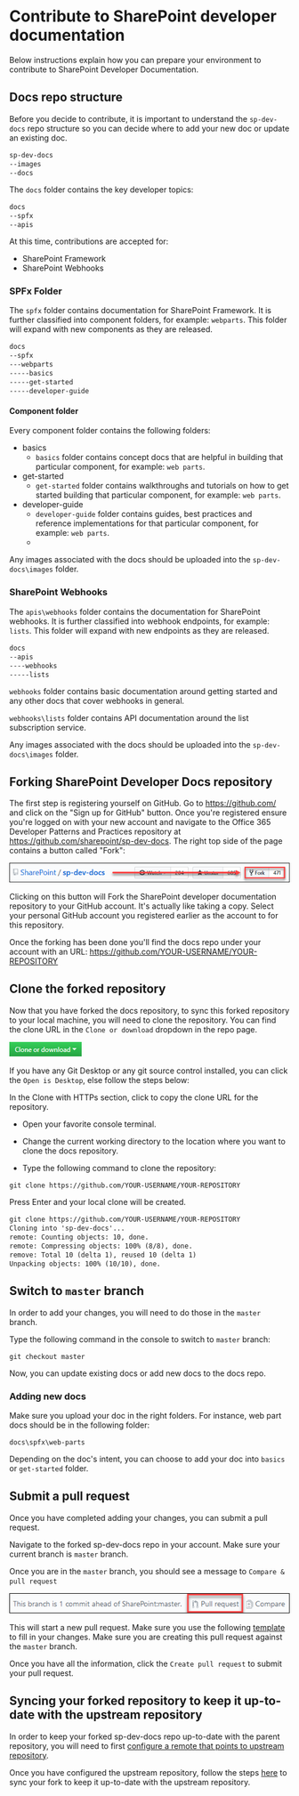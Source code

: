 # Contribute to SharePoint developer documentation
Below instructions explain how you can prepare your environment to contribute to SharePoint Developer Documentation.

## Docs repo structure

Before you decide to contribute, it is important to understand the `sp-dev-docs` repo structure so you can decide where to add your new doc or update an existing doc.

```
sp-dev-docs
--images
--docs
```

The `docs` folder contains the key developer topics:

```
docs
--spfx
--apis
```
At this time, contributions are accepted for:

* SharePoint Framework
* SharePoint Webhooks

### SPFx Folder

The `spfx` folder contains documentation for SharePoint Framework. It is further classified into component folders, for example: `webparts`. This folder will expand with new components as they are released.

```
docs
--spfx
---webparts
-----basics
-----get-started
-----developer-guide
```

#### Component folder
Every component folder contains the following folders:
* basics
    * `basics` folder contains concept docs that are helpful in building that particular component, for example: `web parts`. 
* get-started
    * `get-started` folder contains walkthroughs and tutorials on how to get started building that particular component, for example: `web parts`.
* developer-guide
    * `developer-guide` folder contains guides, best practices and reference implementations for that particular component, for example: `web parts`.
    * 
Any images associated with the docs should be uploaded into the `sp-dev-docs\images` folder.

### SharePoint Webhooks 

The `apis\webhooks` folder contains the documentation for SharePoint webhooks. It is further classified into webhook endpoints, for example: `lists`. This folder will expand with new endpoints as they are released.

```
docs
--apis
----webhooks
-----lists
```

`webhooks` folder contains basic documentation around getting started and any other docs that cover webhooks in general.

`webhooks\lists` folder contains API documentation around the list subscription service.

Any images associated with the docs should be uploaded into the `sp-dev-docs\images` folder.

## Forking SharePoint Developer Docs repository

The first step is registering yourself on GitHub. Go to https://github.com/ and click on the "Sign up for GitHub" button. Once you're registered ensure you're logged on with your new account and navigate to the Office 365 Developer Patterns and Practices repository at https://github.com/sharepoint/sp-dev-docs. The right top side of the page contains a button called "Fork":

![Fork the sp-dev-docs github repository](../images/contribute-fork-docs-repo.png)

Clicking on this button will Fork the SharePoint developer documentation repository to your GitHub account. It's actually like taking a copy. Select your personal GitHub account you registered earlier as the account to for this repository.

Once the forking has been done you'll find the docs repo under your account with an URL: https://github.com/YOUR-USERNAME/YOUR-REPOSITORY

## Clone the forked repository

Now that you have forked the docs repository, to sync this forked repository to your local machine, you will need to clone the repository. You can find the clone URL in the `Clone or download` dropdown in the repo page. 

![Clone the forked SharePoint developer docs repository](../images/contribute-docs-clone-options.png)

If you have any Git Desktop or any git source control installed, you can click the `Open is Desktop`, else follow the steps below:

In the Clone with HTTPs section, click  to copy the clone URL for the repository.

* Open your favorite console terminal.

* Change the current working directory to the location where you want to clone the docs repository.

* Type the following command to clone the repository:

```
git clone https://github.com/YOUR-USERNAME/YOUR-REPOSITORY
```

Press Enter and your local clone will be created.

```
git clone https://github.com/YOUR-USERNAME/YOUR-REPOSITORY
Cloning into 'sp-dev-docs'...
remote: Counting objects: 10, done.
remote: Compressing objects: 100% (8/8), done.
remove: Total 10 (delta 1), reused 10 (delta 1)
Unpacking objects: 100% (10/10), done.
```

## Switch to `master` branch

In order to add your changes, you will need to do those in the `master` branch.

Type the following command in the console to switch to `master` branch:

```
git checkout master
```

Now, you can update existing docs or add new docs to the docs repo.

### Adding new docs

Make sure you upload your doc in the right folders. For instance, web part docs should be in the following folder:

```
docs\spfx\web-parts
```
Depending on the doc's intent, you can choose to add your doc into  `basics` or `get-started` folder.

## Submit a pull request

Once you have completed adding your changes, you can submit a pull request. 

Navigate to the forked sp-dev-docs repo in your account. Make sure your current branch is `master` branch.

Once you are in the `master` branch, you should see a message to `Compare & pull request`

![Submit a pull request to sp-dev-docs repo](../images/contribute-docs-submit-pr.png)

This will start a new pull request. Make sure you use the following [template]() to fill in your changes. Make sure you are creating this pull request against the `master` branch.

Once you have all the information, click the `Create pull request` to submit your pull request.

## Syncing your forked repository to keep it up-to-date with the upstream repository

In order to keep your forked sp-dev-docs repo up-to-date with the parent repository, you will need to first [configure a remote that points to upstream repository](https://help.github.com/articles/configuring-a-remote-for-a-fork).

Once you have configured the upstream repository, follow the steps [here](https://help.github.com/articles/configuring-a-remote-for-a-fork) to sync your fork to keep it up-to-date with the upstream repository.
